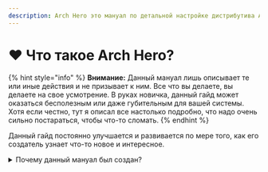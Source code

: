 ```yaml
---
description: Arch Hero это мануал по детальной настройке дистрибутива Arch Linux.
---
```


# ❤ Что такое Arch Hero?

{% hint style="info" %}
**Внимание:** Данный мануал лишь описывает те или иные действия и не призывает к ним. Все что вы делаете, вы делаете на свое усмотрение. В руках новичка, данный гайд может оказаться бесполезным или даже губительным для вашей системы. Хотя если честно, тут я описал все настолько подробно, что надо очень сильно постараться, чтобы что-то сломать.
{% endhint %}

Данный гайд постоянно улучшается и развивается по мере того, как его создатель узнает что-то новое и интересное.

<details>

<summary>Почему данный  мануал был создан?</summary>

1. Вся информация, связанная с Arch Linux, написана в основном на английском. А многие его не знают, но при всем этом хотят поставить себе Arch Linux, это моя им рука помощи.
2. Я часто забываю как делается та или иная вещь, следовательно одна из причин создания данного мануала - мне нужна была шпаргалка.

То есть данный мануал можно использовать либо как пошаговое пособие для новичков, либо как шпаргалку для опытных пользователей сообщества Linux.&#x20;

</details>
